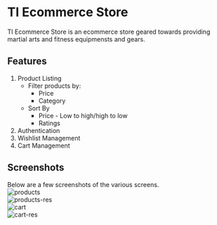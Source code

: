 # TI Ecommerce Store

TI Ecommerce Store is an ecommerce store geared towards providing martial arts and fitness equipmensts and gears.

## Features
1. Product Listing
    - Filter products by:
        - Price
        - Category
    - Sort By
        - Price - Low to high/high to low
        - Ratings
2. Authentication
3. Wishlist Management
4. Cart Management

## Screenshots
Below are a few screenshots of the various screens.  
![products]()  
![products-res]()  
![cart]()  
![cart-res]()  
